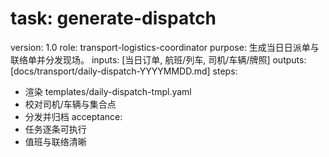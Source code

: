 # task: generate-dispatch

version: 1.0
role: transport-logistics-coordinator
purpose: 生成当日日派单与联络单并分发现场。
inputs: [当日订单, 航班/列车, 司机/车辆/牌照]
outputs: [docs/transport/daily-dispatch-YYYYMMDD.md]
steps:

- 渲染 templates/daily-dispatch-tmpl.yaml
- 校对司机/车辆与集合点
- 分发并归档
  acceptance:
- 任务逐条可执行
- 值班与联络清晰
